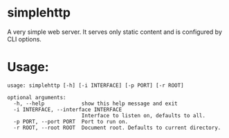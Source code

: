 simplehttp
==========

A very simple web server.  It serves only static content and is configured by CLI options.

Usage:
======

    usage: simplehttp [-h] [-i INTERFACE] [-p PORT] [-r ROOT]
    
    optional arguments:
      -h, --help            show this help message and exit
      -i INTERFACE, --interface INTERFACE
                            Interface to listen on, defaults to all.
      -p PORT, --port PORT  Port to run on.
      -r ROOT, --root ROOT  Document root. Defaults to current directory.
